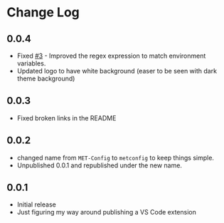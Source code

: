 # Change Log

## 0.0.4

- Fixed [#3](https://github.com/blaylockbk/vscode-metconfig/issues/3) - Improved the regex expression to match environment variables.
- Updated logo to have white background (easer to be seen with dark theme background)

## 0.0.3

- Fixed broken links in the README

## 0.0.2

- changed name from `MET-Config` to `metconfig` to keep things simple.
- Unpublished 0.0.1 and republished under the new name.

## 0.0.1

- Initial release
- Just figuring my way around publishing a VS Code extension
